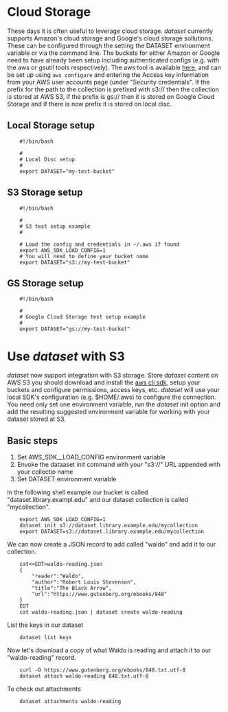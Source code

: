 
# Cloud Storage

These days it is often useful to leverage cloud storage. _dataset_ 
currently supports Amazon's cloud storage and Google's cloud storage 
sollutions. These can be configured through the setting the DATASET 
environment variable or via the command line. The buckets for either 
Amazon or Google need to have already been setup including authenticated 
configs (e.g. with the aws or gsutil tools respectively).  The aws tool 
is available [here](https://aws.amazon.com/cli), and can be set up 
using `aws configure` and entering the Access key information from 
your AWS user accounts page (under "Security credentials".  If the prefix 
for the path to the collection is prefixed with s3:// then the collection 
is stored at AWS S3, if the prefix is gs:// then it is stored on 
Google Cloud Storage and if there is now prefix it is stored on 
local disc.

## Local Storage setup

```shell
    #!/bin/bash
    
    #
    # Local Disc setup
    #
    export DATASET="my-test-bucket"
```

## S3 Storage setup

```shell
    #!/bin/bash
    
    #
    # S3 test setup example
    #
    
    # Load the config and credentials in ~/.aws if found
    export AWS_SDK_LOAD_CONFIG=1
    # You will need to define your bucket name
    export DATASET="s3://my-test-bucket"
```

## GS Storage setup

```shell
    #!/bin/bash
    
    #
    # Google Cloud Storage test setup example
    #
    export DATASET="gs://my-test-bucket"
```

# Use _dataset_ with S3

_dataset_ now support integration with S3 storage.  Store _dataset_ 
content on AWS S3 you should download and install the 
[aws cli sdk](https://aws.amazon.com/cli/), setup your buckets and 
configure permissions, access keys, etc.  _dataset_ will use your local 
SDK's configuration (e.g. $HOME/.aws) to configure the connection. You 
need only set one environment variable, run the _dataset_ init option 
and add the resulting suggested environment variable for working with 
your dataset stored at S3.

## Basic steps

1. Set AWS_SDK__LOAD_CONFIG environment variable
2. Envoke the dataaset init command with your "s3://" URL appended 
   with your collectio name
3. Set DATASET environment variable


In the following shell example our bucket is called 
"dataset.library.exampl.edu" and our dataset collection is called 
"mycollection".

```shell
    export AWS_SDK_LOAD_CONFIG=1
    dataset init s3://dataset.library.example.edu/mycollection
    export DATASET=s3://dataset.library.example.edu/mycollection
```

We can now create a JSON record to add called "waldo" and add it to our 
collection. 

```shell
    cat<<EOT>waldo-reading.json
    {
        "reader":"Waldo",
        "author":"Robert Louis Stevenson",
        "title":"The Black Arrow",
        "url":"https://www.gutenberg.org/ebooks/848"
    }
    EOT
    cat waldo-reading.json | dataset create waldo-reading
```

List the keys in our dataset

```shell
    dataset list keys
```

Now let's download a copy of what Waldo is reading and attach it to 
our "waldo-reading" record.

```shell
    curl -O https://www.gutenberg.org/ebooks/848.txt.utf-8
    dataset attach waldo-reading 848.txt.utf-8
```

To check out attachments

```shell
    dataset attachments waldo-reading
```



